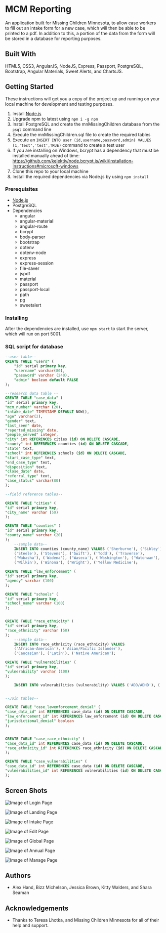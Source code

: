 # MCM Reporting

An application built for Missing Children Minnesota, to allow case workers to fill out an intake form for a new case, which will then be able to be printed to a pdf. In addition to this, a portion of the data from the form will be stored in a database for reporting purposes.

## Built With

HTML5, CSS3, AngularJS, NodeJS, Express, Passport, PostgreSQL, Bootstrap, Angular Materials, Sweet Alerts, and ChartsJS.

## Getting Started

These instructions will get you a copy of the project up and running on your local machine for development and testing purposes. 

1. Install [Node.js](https://nodejs.org/en/)
1. Upgrade npm to latest using `npm i -g npm`
1. Install PostgreSQL and create the mnMissingChildren database from the `psql` command line
1. Execute the mnMissingChildren.sql file to create the required tables
1. Execute an `INSERT INTO user (id,username,password,admin) VALUES (1,'test','test',TRUE)` command to create a test user
1. If you are installing on Windows, bcrypt has a dependency that must be installed manually ahead of time: https://github.com/kelektiv/node.bcrypt.js/wiki/Installation-Instructions#microsoft-windows
1. Clone this repo to your local machine
1. Install the required dependencies via Node.js by using `npm install`

### Prerequisites

- [Node.js](https://nodejs.org/en/)
- PostgreSQL
- Dependencies
	- angular
	- angular-material
	- angular-route
	- bcrypt
	- body-parser
	- bootstrap
	- dotenv
	- dotenv-node
	- express
	- express-session
	- file-saver
	- jspdf
	- material
	- passport
	- passport-local
	- path
	- pg
	- sweetalert

### Installing

After the dependencies are installed, use ```npm start``` to start the server, which will run on port 5001.

### SQL script for database

```sql
--user table--
CREATE TABLE "users" (
    "id" serial primary key,
    "username" varchar(80),
    "password" varchar (240),
    "admin" boolean default FALSE
);

--research data table --
CREATE TABLE "case_data" (
"id" serial primary key,
"mcm_number" varchar (20), 
"intake_date" TIMESTAMP DEFAULT NOW(),
"age" varchar(2),
"gender" text, 
"last_seen" date,
"reported_missing" date,
"people_served" integer,
"city" int REFERENCES cities (id) ON DELETE CASCADE,
"county" int REFERENCES counties (id) ON DELETE CASCADE,
"state" text,
"school" int REFERENCES schools (id) ON DELETE CASCADE,
"start_case_type" text,
"end_case_type" text,
"disposition" text,
"close_date" date,
"referral_type" text,
"case_status" varchar(80)
);

--field reference tables--

CREATE TABLE "cities" (
"id" serial primary key,
"city_name" varchar (50)
);

CREATE TABLE "counties" (
"id" serial primary key,
"county_name" varchar (20)
);
    --sample data--
    INSERT INTO counties (county_name) VALUES ('Sherburne'), ('Sibley'), ('Stearns'), 
    ('Steele'), ('Stevens'), ('Swift'), ('Todd'), ('Traverse'), 
    ('Wabasha'), ('Wadena'), ('Waseca'), ('Washington'), ('Watonwan'), 
    ('Wilkin'), ('Winona'), ('Wright'), ('Yellow Medicine');

CREATE TABLE "law_enforcement" (
"id" serial primary key,
"agency" varchar (100)
);

CREATE TABLE "schools" (
"id" serial primary key,
"school_name" varchar (100)
);


CREATE TABLE "race_ethnicity" (
"id" serial primary key,
"race_ethnicity" varchar (50)
);
    --sample data--
    INSERT INTO race_ethnicity (race_ethnicity) VALUES 
    ('African-American'), ('Asian/Pacific Islander'), 
    ('Caucasian'), ('Latin'), ('Native American');

CREATE TABLE "vulnerabilities" (
"id" serial primary key,
"vulnerability" varchar (100)
);

    INSERT INTO vulnerabilities (vulnerability) VALUES ('ADD/ADHD'), ('ASD'), ('Alcohol use/abuse'), ('Anxiety'), ('Bipolar Disorder'), ('Depression (Clinical)'), ('Depression (Situational)'), ('Drug use/abuse'), ('Economic exploitation (history'), ('Emotional abuse (history)'), ('Gang association'), ('ODD'), ('Labor Exploitation (history)'), ('Luring/grooming by adult'), ('Luring/grooming by child'), ('Missing from care'), ('Physical Abuse (history)'), ('Runaway (history)'), ('Sexual Abuse (history)'), ('Sexual exploitation (history)'), ('Sexual Minority');


--Join tables--

CREATE TABLE "case_lawenforcement_denial" (
"case_data_id" int REFERENCES case_data (id) ON DELETE CASCADE,
"law_enforcement_id" int REFERENCES law_enforcement (id) ON DELETE CASCADE,
"jurisdictional_denial" boolean
);


CREATE TABLE "case_race_ethnicity" (
"case_data_id" int REFERENCES case_data (id) ON DELETE CASCADE,
"race_ethnicity_id" int REFERENCES race_ethnicity (id) ON DELETE CASCADE
);

CREATE TABLE "case_vulnerabilities" (
"case_data_id" int REFERENCES case_data (id) ON DELETE CASCADE,
"vulnerabilities_id" int REFERENCES vulnerabilities (id) ON DELETE CASCADE
);
```

## Screen Shots

![Image of Login Page](https://github.com/mcmdevproject/mcmreporting/blob/master/server/public/images/ScreeShotLogin.png)

![Image of Landing Page](https://github.com/mcmdevproject/mcmreporting/blob/master/server/public/images/ScreeShotLanding.png)

![Image of Intake Page](https://github.com/mcmdevproject/mcmreporting/blob/master/server/public/images/ScreeShotIntake.png)

![Image of Edit Page](https://github.com/mcmdevproject/mcmreporting/blob/master/server/public/images/ScreeShotEdit.png)

![Image of Global Page](https://github.com/mcmdevproject/mcmreporting/blob/master/server/public/images/ScreeShotGlobal.png)

![Image of Annual Page](https://github.com/mcmdevproject/mcmreporting/blob/master/server/public/images/ScreeShotAnnual.png)

![Image of Manage Page](https://github.com/mcmdevproject/mcmreporting/blob/master/server/public/images/ScreeShotManage.png)

## Authors

* Alex Hand, Bizz Michelson, Jessica Brown, Kitty Walders, and Shara Seaman

## Acknowledgements

* Thanks to Teresa Lhotka, and Missing Children Minnesota for all of their help and support.